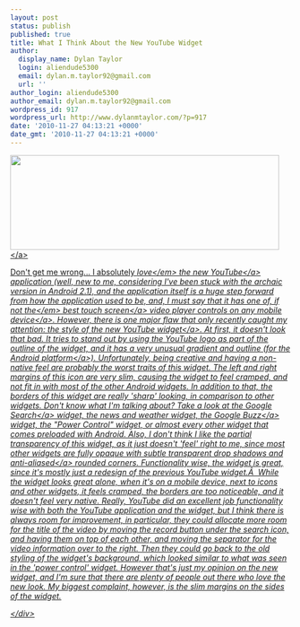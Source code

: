 ```yaml
---
layout: post
status: publish
published: true
title: What I Think About the New YouTube Widget
author:
  display_name: Dylan Taylor
  login: aliendude5300
  email: dylan.m.taylor92@gmail.com
  url: ''
author_login: aliendude5300
author_email: dylan.m.taylor92@gmail.com
wordpress_id: 917
wordpress_url: http://www.dylanmtaylor.com/?p=917
date: '2010-11-27 04:13:21 +0000'
date_gmt: '2010-11-27 04:13:21 +0000'
---
```

<p><a rel="attachment wp-att-921" href="http:&#47;&#47;www.dylanmtaylor.com&#47;2010&#47;11&#47;27&#47;what-i-think-about-the-new-froyo-youtube-widget&#47;youtube-widget&#47;"><img class="aligncenter size-full wp-image-921" title="youtube-widget" src="http:&#47;&#47;www.dylanmtaylor.com&#47;wp-content&#47;uploads&#47;2010&#47;12&#47;youtube-widget.png" alt="" width="480" height="169" &#47;><&#47;a></p>
<p>Don't get me wrong... I absolutely <em>love<&#47;em> the new <a class="zem_slink" title="YouTube" rel="homepage" href="http:&#47;&#47;www.youtube.com&#47;">YouTube<&#47;a> application (well, new to me, considering I've been stuck with the archaic version in Android 2.1), and the application itself is a huge step forward from how the application used to be, and, I must say that it has one of, if not <em>the<&#47;em> best <a class="zem_slink" title="Touchscreen" rel="wikipedia" href="http:&#47;&#47;en.wikipedia.org&#47;wiki&#47;Touchscreen">touch screen<&#47;a> video player controls on any <a class="zem_slink" title="Mobile device" rel="wikipedia" href="http:&#47;&#47;en.wikipedia.org&#47;wiki&#47;Mobile_device">mobile device<&#47;a>. However, there is one major flaw that only recently caught my attention: the style of the new YouTube <a class="zem_slink" title="GUI widget" rel="wikipedia" href="http:&#47;&#47;en.wikipedia.org&#47;wiki&#47;GUI_widget">widget<&#47;a>. At first, it doesn't look that bad. It tries to stand out by using the YouTube logo as part of the outline of the widget, and it has a very unusual gradient and outline (for the <a class="zem_slink" title="Android" rel="homepage" href="http:&#47;&#47;code.google.com&#47;android&#47;">Android platform<&#47;a>). Unfortunately, being creative and having a non-native feel are probably the worst traits of this widget. The left and right margins of this icon are very slim, causing the widget to feel cramped, and not fit in with most of the other Android widgets. In addition to that, the borders of this widget are really 'sharp' looking, in comparison to other widgets. Don't know what I'm talking about? Take a look at the <a class="zem_slink" title="Google" rel="homepage" href="http:&#47;&#47;google.com">Google Search<&#47;a> widget, the news and weather widget, the Google <a class="zem_slink" title="Google Buzz" rel="homepage" href="http:&#47;&#47;buzz.google.com">Buzz<&#47;a> widget, the "Power Control" widget, or almost every other widget that comes preloaded with Android. Also, I don't think I like the partial transparency of this widget, as it just doesn't 'feel' right to me, since most other widgets are fully opaque with subtle transparent drop shadows and <a class="zem_slink" title="Spatial anti-aliasing" rel="wikipedia" href="http:&#47;&#47;en.wikipedia.org&#47;wiki&#47;Spatial_anti-aliasing">anti-aliased<&#47;a> rounded corners. Functionality wise, the widget is great, since it's mostly just a redesign of the previous YouTube widget.&Acirc;&nbsp; While the widget looks great alone, when it's on a mobile device, next to icons and other widgets, it feels cramped, the borders are too noticeable, and it doesn't feel very native. Really, YouTube did an excellent job functionality wise with both the YouTube application and the widget, but I think there is always room for improvement, in particular, they could allocate more room for the title of the video by moving the record button under the search icon, and having them on top of each other, and moving the separator for the video information over to the right. Then they could go back to the old styling of the widget's background, which looked similar to what was seen in the 'power control' widget. However that's just my opinion on the new widget, and I'm sure that there are plenty of people out there who love the new look. My biggest complaint, however, is the slim margins on the sides of the widget.</p>
<div class="zemanta-pixie" style="margin-top: 10px; height: 15px;"><img class="zemanta-pixie-img" style="border: medium none; float: right;" src="http:&#47;&#47;dylanmtaylor.com&#47;wp-content&#47;uploads&#47;2010&#47;12&#47;pixy9.gif" alt="" &#47;><&#47;div></p>
